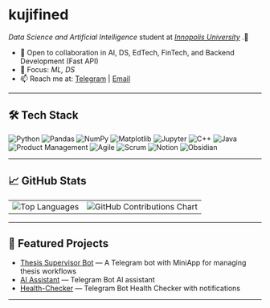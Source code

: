 # kujifined

_Data Science and Artificial Intelligence_ student at [_Innopolis University_](https://innopolis.university/en/)
.🚀

- 🤝 Open to collaboration in AI, DS, EdTech, FinTech, and Backend Development (Fast API)
- 🌱 Focus: _ML, DS_
- 📫 Reach me at: [Telegram](https://t.me/undefinedkuji) | [Email](mailto:legit.v001@gmail.com)

---

## 🛠️ Tech Stack

![Python](https://img.shields.io/badge/-Python-3776AB?style=flat&logo=python&logoColor=white)
![Pandas](https://img.shields.io/badge/-Pandas-150458?style=flat&logo=pandas&logoColor=white)
![NumPy](https://img.shields.io/badge/-NumPy-013243?style=flat&logo=numpy&logoColor=white)
![Matplotlib](https://img.shields.io/badge/-Matplotlib-11557C?style=flat&logo=matplotlib&logoColor=white)
![Jupyter](https://img.shields.io/badge/-Jupyter-F37626?style=flat&logo=jupyter&logoColor=white)
![C++](https://img.shields.io/badge/-C++-00599C?style=flat&logo=c%2B%2B&logoColor=white)
![Java](https://img.shields.io/badge/-Java-007396?style=flat&logo=java&logoColor=white)
![Product Management](https://img.shields.io/badge/-Product%20Management-blue?style=flat)
![Agile](https://img.shields.io/badge/-Agile-E34F26?style=flat&logo=git&logoColor=white)
![Scrum](https://img.shields.io/badge/-Scrum-6DB33F?style=flat&logo=scrumalliance&logoColor=white)
![Notion](https://img.shields.io/badge/-Notion-000000?style=flat&logo=notion&logoColor=white)
![Obsidian](https://img.shields.io/badge/-Obsidian-483699?style=flat&logo=obsidian&logoColor=white)

---

## 📈 GitHub Stats

<table>
  <tr>
    <td>
      <img src="https://github-readme-stats.vercel.app/api/top-langs/?username=kujifined&layout=compact&theme=default" alt="Top Languages" />
    </td>
    <td>
      <img src="https://ghchart.rshah.org/kujifined" alt="GitHub Contributions Chart" />
    </td>
  </tr>
</table>

---

## 🚀 Featured Projects

- [Thesis Supervisor Bot](https://github.com/CAA-PdzLPn-TVrzhK/Thesis_Supervisor) — A Telegram bot with MiniApp for managing thesis workflows
- [AI Assistant](https://github.com/somepatt/TenderHack) — Telegram Bot AI assistant
- [Health-Checker](https://github.com/kujifined/Telegram-Bot-Health-Checker) — Telegram Bot Health Checker with notifications

---
